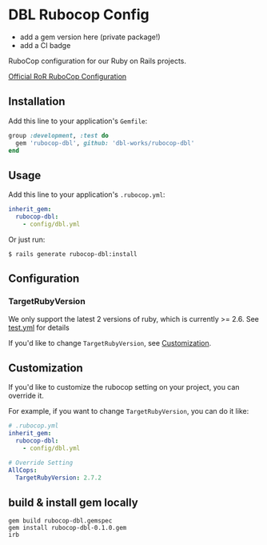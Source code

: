 # DBL Rubocop Config

* add a gem version here (private package!)
* add a CI badge


RuboCop configuration for our Ruby on Rails projects.

[Official RoR RuboCop Configuration](https://github.com/rails/rails/blob/master/.rubocop.yml)



## Installation

Add this line to your application's `Gemfile`:

```ruby
group :development, :test do
  gem 'rubocop-dbl', github: 'dbl-works/rubocop-dbl'
end
```



## Usage

Add this line to your application's `.rubocop.yml`:

```yml
inherit_gem:
  rubocop-dbl:
    - config/dbl.yml
```

Or just run:

```console
$ rails generate rubocop-dbl:install
```



## Configuration


### TargetRubyVersion

We only support the latest 2 versions of ruby, which is currently >= 2.6. See [test.yml](.github/workflows/test.yml) for details

If you'd like to change `TargetRubyVersion`, see [Customization](#customization).



## Customization

If you'd like to customize the rubocop setting on your project, you can override it.

For example, if you want to change `TargetRubyVersion`, you can do it like:

```yml
# .rubocop.yml
inherit_gem:
  rubocop-dbl:
    - config/dbl.yml

# Override Setting
AllCops:
  TargetRubyVersion: 2.7.2
```

## build & install gem locally
```
gem build rubocop-dbl.gemspec
gem install rubocop-dbl-0.1.0.gem
irb
```
